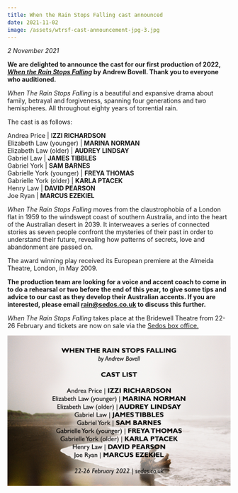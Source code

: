 ```yaml
---
title: When the Rain Stops Falling cast announced
date: 2021-11-02
image: /assets/wtrsf-cast-announcement-jpg-3.jpg
---
```

*2 November 2021*

**We are delighted to announce the cast for our first production of 2022, *[When the Rain Stops Falling](https://sedos.co.uk/shows/2022-when-the-rain-stops-falling)* by Andrew Bovell. Thank you to everyone who auditioned.**

*When The Rain Stops Falling* is a beautiful and expansive drama about family, betrayal and forgiveness, spanning four generations and two hemispheres. All throughout eighty years of torrential rain. 

The cast is as follows:

Andrea Price | I**ZZI RICHARDSON** \
Elizabeth Law (younger) | **MARINA NORMAN** \
Elizabeth Law (older) | **AUDREY LINDSAY** \
Gabriel Law | **JAMES TIBBLES**\
Gabriel York | **SAM BARNES** \
Gabrielle York (younger) | **FREYA THOMAS** \
Gabrielle York (older) | **KARLA PTACEK** \
Henry Law | **DAVID PEARSON** \
Joe Ryan | **MARCUS EZEKIEL**

*When The Rain Stops Falling* moves from the claustrophobia of a London flat in 1959 to the windswept coast of southern Australia, and into the heart of the Australian desert in 2039. It interweaves a series of connected stories as seven people confront the mysteries of their past in order to understand their future, revealing how patterns of secrets, love and abandonment are passed on.

The award winning play received its European premiere at the Almeida Theatre, London, in May 2009. 

**The production team are looking for a voice and accent coach to come in to do a rehearsal or two before the end of this year, to give some tips and advice to our cast as they develop their Australian accents. If you are interested, please email rain@sedos.co.uk to discuss this further.** 

*When The Rain Stops Falling* takes place at the Bridewell Theatre from 22-26 February and tickets are now on sale via the [Sedos box office.](https://sedos.ticketsolve.com/shows)

![](/assets/wtrsf-cast-announcement-jpg-3.jpg)